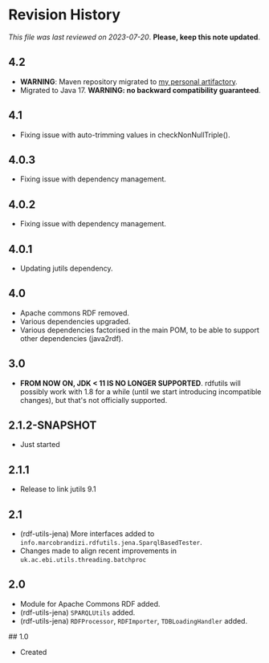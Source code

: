 # Revision History

*This file was last reviewed on 2023-07-20*. **Please, keep this note updated**.

## 4.2
* **WARNING**: Maven repository migrated to [my personal artifactory](https://artifactory.marcobrandizi.info/#/public).
* Migrated to Java 17. **WARNING: no backward compatibility guaranteed**.

## 4.1
* Fixing issue with auto-trimming values in checkNonNullTriple().

## 4.0.3
* Fixing issue with dependency management.

## 4.0.2
* Fixing issue with dependency management.


## 4.0.1
* Updating jutils dependency.

## 4.0
* Apache commons RDF removed.
* Various dependencies upgraded.
* Various dependencies factorised in the main POM, to be able to support other dependencies (java2rdf).

## 3.0 
* **FROM NOW ON, JDK < 11 IS NO LONGER SUPPORTED**. rdfutils will possibly work with 1.8 for 
  a while (until we start introducing incompatible changes), but that's not officially supported.

## 2.1.2-SNAPSHOT
* Just started

## 2.1.1
* Release to link jutils 9.1

## 2.1
* (rdf-utils-jena) More interfaces added to `info.marcobrandizi.rdfutils.jena.SparqlBasedTester`.
* Changes made to align recent improvements in `uk.ac.ebi.utils.threading.batchproc`
   
## 2.0
* Module for Apache Commons RDF added.
* (rdf-utils-jena) `SPARQLUtils` added.
* (rdf-utils-jena) `RDFProcessor`, `RDFImporter`, `TDBLoadingHandler` added.

## 1.0
* Created